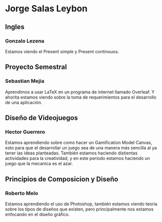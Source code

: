 # Jorge Salas Leybon

## Ingles
### Gonzalo Lezena
Estamos viendo el Present simple y Present continouos.

## Proyecto Semestral
### Sebastian Mejia
Aprendimos a usar LaTeX en un programa de internet llamado Overleaf. Y ahorita estamos viendo sobre la toma de requerimientos para el desarrollo de una aplicación.

## Diseño de Videojuegos
### Hector Guerrero
Estamos aprendiendo sobre como hacer un Gamification Model Canvas, esto para que el desarrollar un juego sea de una manera más sencilla al ya tener las ideas planteadas. También estamos haciendo distientas actividades para la creatividad, y en este periodo estamos haciendo un juego que la mecanica es el azar.

## Principios de Composicion y Diseño
### Roberto Melo
Estamos aprendiendo el uso de Photoshop, también estamos viendo teoria sobre los tipos de diseños que existen, pero principalmente nos estamos enfocando en el diseño gráfico.
